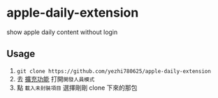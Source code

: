 # apple-daily-extension
show apple daily content without login

## Usage

1. `git clone https://github.com/yezhi780625/apple-daily-extension`
2. 去 [擴充功能](chrome://extensions/) 打開`開發人員模式`
3. 點 `載入未封裝項目` 選擇剛剛 clone 下來的那包
